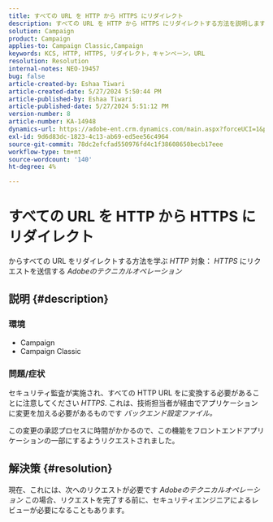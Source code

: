 ```yaml
---
title: すべての URL を HTTP から HTTPS にリダイレクト
description: すべての URL を HTTP から HTTPS にリダイレクトする方法を説明します
solution: Campaign
product: Campaign
applies-to: Campaign Classic,Campaign
keywords: KCS, HTTP, HTTPS, リダイレクト，キャンペーン，URL
resolution: Resolution
internal-notes: NEO-19457
bug: false
article-created-by: Eshaa Tiwari
article-created-date: 5/27/2024 5:50:44 PM
article-published-by: Eshaa Tiwari
article-published-date: 5/27/2024 5:51:12 PM
version-number: 8
article-number: KA-14948
dynamics-url: https://adobe-ent.crm.dynamics.com/main.aspx?forceUCI=1&pagetype=entityrecord&etn=knowledgearticle&id=083712a0-511c-ef11-840b-6045bd026dc7
exl-id: 9d6d83dc-1823-4c13-ab69-ed5ee56c4964
source-git-commit: 78dc2efcfad550976fd4c1f38608650becb17eee
workflow-type: tm+mt
source-wordcount: '140'
ht-degree: 4%

---
```


# すべての URL を HTTP から HTTPS にリダイレクト


からすべての URL をリダイレクトする方法を学ぶ *HTTP* 対象： *HTTPS* にリクエストを送信する *Adobeのテクニカルオペレーション*

## 説明 {#description}


### 環境

- Campaign
- Campaign Classic


### 問題/症状

セキュリティ監査が実施され、すべての HTTP URL をに変換する必要があることに注意してください *HTTPS*. これは、技術担当者が経由でアプリケーションに変更を加える必要があるものです *バックエンド設定ファイル。*

この変更の承認プロセスに時間がかかるので、この機能をフロントエンドアプリケーションの一部にするようリクエストされました。


## 解決策 {#resolution}


現在、これには、次へのリクエストが必要です *Adobeのテクニカルオペレーション* この場合、リクエストを完了する前に、セキュリティエンジニアによるレビューが必要になることもあります。
